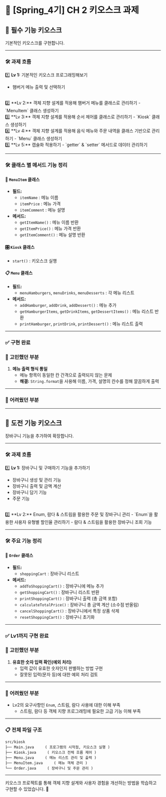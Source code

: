 # **🍔 [Spring_4기] CH 2 키오스크 과제**

## 📌 **필수 기능 키오스크**
기본적인 키오스크를 구현합니다.

---

### 🛠️ **과제 흐름**
1️⃣ **Lv 1:** 기본적인 키오스크 프로그래밍해보기  
   - 햄버거 메뉴 출력 및 선택하기  
<br>
2️⃣ **Lv 2:** 객체 지향 설계를 적용해 햄버거 메뉴를 클래스로 관리하기  
   - `MenuItem` 클래스 생성하기  
<br>
3️⃣ **Lv 3:** 객체 지향 설계를 적용해 순서 제어를 클래스로 관리하기  
   - `Kiosk` 클래스 생성하기  
<br>
4️⃣ **Lv 4:** 객체 지향 설계를 적용해 음식 메뉴와 주문 내역을 클래스 기반으로 관리하기  
   - `Menu` 클래스 생성하기  
<br>
5️⃣ **Lv 5:** 캡슐화 적용하기  
   - `getter` & `setter` 메서드로 데이터 관리하기  

---

### 🛠️ **클래스 별 메서드 기능 정리**

#### 🍔 `MenuItem` 클래스
- **필드:**  
  - `itemName` : 메뉴 이름  
  - `itemPrice` : 메뉴 가격  
  - `itemComment` : 메뉴 설명  
- **메서드:**  
  - `getItemName()` : 메뉴 이름 반환  
  - `getItemPrice()` : 메뉴 가격 반환  
  - `getItemComment()` : 메뉴 설명 반환  

#### 🎛️ `Kiosk` 클래스
- `start()` : 키오스크 실행  

#### 📋 `Menu` 클래스
- **필드:**  
  - `menuHamburgers`, `menuDrinks`, `menuDesserts` : 각 메뉴 리스트  
- **메서드:**  
  - `addHamburger`, `addDrink`, `addDessert()` : 메뉴 추가  
  - `getHamburgerItems`, `getDrinkItems`, `getDessertItems()` : 메뉴 리스트 반환  
  - `printHamburger`, `printDrink`, `printDessert()` : 메뉴 리스트 출력  

---

### ✅ **구현 완료**

### 🤔 **고민했던 부분**
1. **메뉴 출력 형식 통일**  
   - 메뉴 항목이 동일한 칸 간격으로 출력되지 않는 문제  
   - **해결:** `String.format`을 사용해 이름, 가격, 설명의 칸수를 정해 깔끔하게 출력  

---

### 🫠 **어려웠던 부분**


---

## 📌 **도전 기능 키오스크**
장바구니 기능을 추가하여 확장합니다.

---

### 🛠️ **과제 흐름**
1️⃣ **Lv 1:** 장바구니 및 구매하기 기능을 추가하기  
   - 장바구니 생성 및 관리 기능  
   - 장바구니 출력 및 금액 계산  
   - 장바구니 담기 기능  
   - 주문 기능  
<br>
2️⃣ **Lv 2:** Enum, 람다 & 스트림을 활용한 주문 및 장바구니 관리  
   - `Enum`을 활용한 사용자 유형별 할인율 관리하기  
   - 람다 & 스트림을 활용한 장바구니 조회 기능  

---

### 🛠️ **주요 기능 정리**

#### 🛒 `Order` 클래스
- **필드:**  
  - `shoppingCart` : 장바구니 리스트  
- **메서드:**  
  - `addToShoppingCart()` : 장바구니에 메뉴 추가  
  - `getShoppingCart()` : 장바구니 리스트 반환  
  - `printShoppingCart()` : 장바구니 출력 (총 금액 포함)  
  - `calculateTotalPrice()` : 장바구니 총 금액 계산 (소수점 반올림)  
  - `cancelShoppingCart()` : 장바구니에서 특정 상품 삭제  
  - `resetShoppingCart()` : 장바구니 초기화  

---

### ✅ **Lv1까지 구현 완료**

### 🤔 **고민했던 부분**
1. **유효한 숫자 입력 확인(예외 처리)**  
   - 입력 값이 유효한 숫자인지 판별하는 방법 구현  
   - 잘못된 입력(문자 등)에 대한 예외 처리 검토  

---

### 🫠 **어려웠던 부분**
- Lv2의 요구사항인 `Enum`, 스트림, 람다 사용에 대한 이해 부족  
   - 스트림, 람다 등 객체 지향 프로그래밍에 필요한 고급 기능 이해 부족  

---

### 📋 **전체 파일 구조**
```plaintext
src/kiosk
├── Main.java     ( 프로그램의 시작점, 키오스크 실행 )
├── Kiosk.java     ( 키오스크 전체 흐름 제어 )
├── Menu.java     ( 메뉴 리스트 관리 및 출력 )
├── MenuItem.java     ( 메뉴 객체 관리 )
└── Order.java     ( 장바구니 및 주문 관리 )
```
---

키오스크 프로젝트를 통해 객체 지향 설계와 사용자 경험을 개선하는 방법을 학습하고 구현할 수 있었습니다. 🚀
